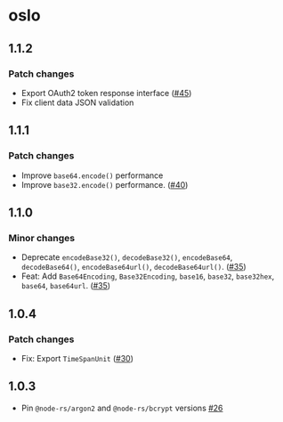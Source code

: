 # oslo

## 1.1.2

### Patch changes

- Export OAuth2 token response interface ([#45](https://github.com/pilcrowOnPaper/oslo/pull/45))
- Fix client data JSON validation

## 1.1.1

### Patch changes

- Improve `base64.encode()` performance
- Improve `base32.encode()` performance. ([#40](https://github.com/pilcrowOnPaper/oslo/pull/40))

## 1.1.0

### Minor changes

- Deprecate `encodeBase32()`, `decodeBase32()`, `encodeBase64`, `decodeBase64()`, `encodeBase64url()`, `decodeBase64url()`. ([#35](https://github.com/pilcrowOnPaper/oslo/pull/35))
- Feat: Add `Base64Encoding`, `Base32Encoding`, `base16`, `base32`, `base32hex`, `base64`, `base64url`. ([#35](https://github.com/pilcrowOnPaper/oslo/pull/35))

## 1.0.4

### Patch changes

- Fix: Export `TimeSpanUnit` ([#30](https://github.com/pilcrowOnPaper/oslo/pull/30))

## 1.0.3

- Pin `@node-rs/argon2` and `@node-rs/bcrypt` versions [#26](https://github.com/pilcrowOnPaper/oslo/pull/26)
